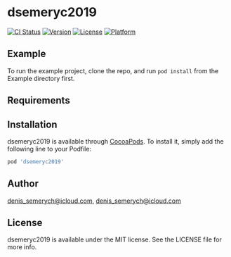# dsemeryc2019

[![CI Status](https://img.shields.io/travis/denis_semerych@icloud.com/dsemeryc2019.svg?style=flat)](https://travis-ci.org/denis_semerych@icloud.com/dsemeryc2019)
[![Version](https://img.shields.io/cocoapods/v/dsemeryc2019.svg?style=flat)](https://cocoapods.org/pods/dsemeryc2019)
[![License](https://img.shields.io/cocoapods/l/dsemeryc2019.svg?style=flat)](https://cocoapods.org/pods/dsemeryc2019)
[![Platform](https://img.shields.io/cocoapods/p/dsemeryc2019.svg?style=flat)](https://cocoapods.org/pods/dsemeryc2019)

## Example

To run the example project, clone the repo, and run `pod install` from the Example directory first.

## Requirements

## Installation

dsemeryc2019 is available through [CocoaPods](https://cocoapods.org). To install
it, simply add the following line to your Podfile:

```ruby
pod 'dsemeryc2019'
```

## Author

denis_semerych@icloud.com, denis_semerych@icloud.com

## License

dsemeryc2019 is available under the MIT license. See the LICENSE file for more info.
